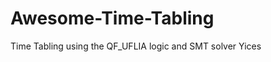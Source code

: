 Awesome-Time-Tabling
====================

Time Tabling using the QF_UFLIA logic and SMT solver Yices
